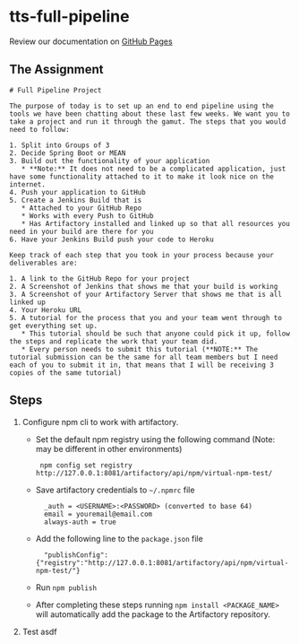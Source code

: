 # tts-full-pipeline
Review our documentation on [GitHub Pages](https://order-of-the-stacky-castle.github.io/tts-full-pipeline/)

## The Assignment
```
# Full Pipeline Project

The purpose of today is to set up an end to end pipeline using the tools we have been chatting about these last few weeks. We want you to take a project and run it through the gamut. The steps that you would need to follow: 

1. Split into Groups of 3 
2. Decide Spring Boot or MEAN 
3. Build out the functionality of your application
   * **Note:** It does not need to be a complicated application, just have some functionality attached to it to make it look nice on the internet. 
4. Push your application to GitHub
5. Create a Jenkins Build that is 
   * Attached to your GitHub Repo
   * Works with every Push to GitHub 
   * Has Artifactory installed and linked up so that all resources you need in your build are there for you 
6. Have your Jenkins Build push your code to Heroku 

Keep track of each step that you took in your process because your deliverables are: 

1. A link to the GitHub Repo for your project
2. A Screenshot of Jenkins that shows me that your build is working 
3. A Screenshot of your Artifactory Server that shows me that is all linked up 
4. Your Heroku URL 
5. A tutorial for the process that you and your team went through to get everything set up. 
   * This tutorial should be such that anyone could pick it up, follow the steps and replicate the work that your team did. 
   * Every person needs to submit this tutorial (**NOTE:** The tutorial submission can be the same for all team members but I need each of you to submit it in, that means that I will be receiving 3 copies of the same tutorial)
```
## Steps
1. Configure npm cli to work with artifactory.

    -  Set the default npm registry using the following command (Note: may be different in other environments) 

            npm config set registry http://127.0.0.1:8081/artifactory/api/npm/virtual-npm-test/

    - Save artifactory credentials to `~/.npmrc` file

            _auth = <USERNAME>:<PASSWORD> (converted to base 64)
            email = youremail@email.com
            always-auth = true
    
    - Add the following line to the `package.json` file
    
            "publishConfig":{"registry":"http://127.0.0.1:8081/artifactory/api/npm/virtual-npm-test/"}

    - Run `npm publish`
    - After completing these steps running `npm install <PACKAGE_NAME>` will automatically add the package to the Artifactory repository.

2. Test asdf